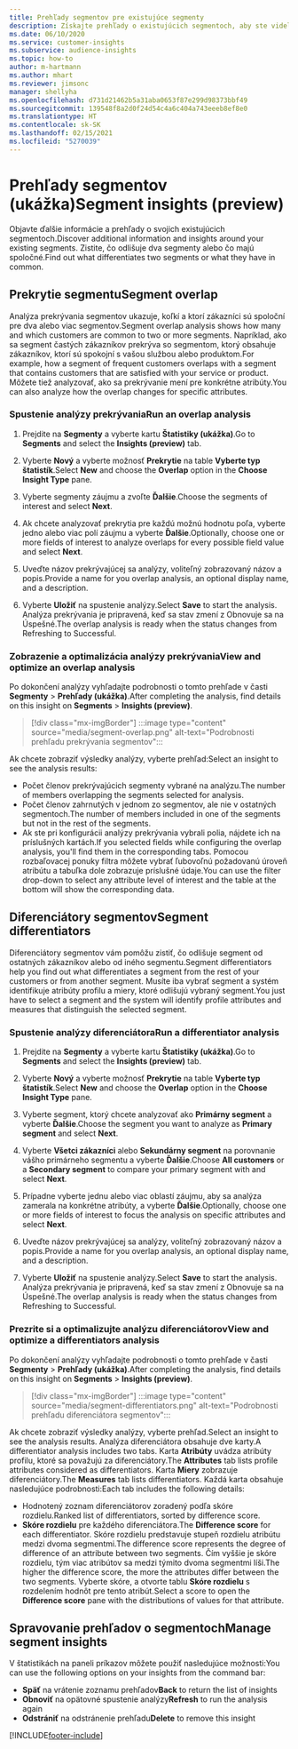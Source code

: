 ```yaml
---
title: Prehľady segmentov pre existujúce segmenty
description: Získajte prehľady o existujúcich segmentoch, aby ste videli rozdiely a spoločné črty.
ms.date: 06/10/2020
ms.service: customer-insights
ms.subservice: audience-insights
ms.topic: how-to
author: m-hartmann
ms.author: mhart
ms.reviewer: jimsonc
manager: shellyha
ms.openlocfilehash: d731d21462b5a31aba0653f87e299d98373bbf49
ms.sourcegitcommit: 139548f8a2d0f24d54c4a6c404a743eeeb8ef8e0
ms.translationtype: HT
ms.contentlocale: sk-SK
ms.lasthandoff: 02/15/2021
ms.locfileid: "5270039"
---
```

# <a name="segment-insights-preview"></a><span data-ttu-id="2aac1-103">Prehľady segmentov (ukážka)</span><span class="sxs-lookup"><span data-stu-id="2aac1-103">Segment insights (preview)</span></span>

<span data-ttu-id="2aac1-104">Objavte ďalšie informácie a prehľady o svojich existujúcich segmentoch.</span><span class="sxs-lookup"><span data-stu-id="2aac1-104">Discover additional information and insights around your existing segments.</span></span> <span data-ttu-id="2aac1-105">Zistite, čo odlišuje dva segmenty alebo čo majú spoločné.</span><span class="sxs-lookup"><span data-stu-id="2aac1-105">Find out what differentiates two segments or what they have in common.</span></span>

## <a name="segment-overlap"></a><span data-ttu-id="2aac1-106">Prekrytie segmentu</span><span class="sxs-lookup"><span data-stu-id="2aac1-106">Segment overlap</span></span>

<span data-ttu-id="2aac1-107">Analýza prekrývania segmentov ukazuje, koľkí a ktorí zákazníci sú spoloční pre dva alebo viac segmentov.</span><span class="sxs-lookup"><span data-stu-id="2aac1-107">Segment overlap analysis shows how many and which customers are common to two or more segments.</span></span> <span data-ttu-id="2aac1-108">Napríklad, ako sa segment častých zákazníkov prekrýva so segmentom, ktorý obsahuje zákazníkov, ktorí sú spokojní s vašou službou alebo produktom.</span><span class="sxs-lookup"><span data-stu-id="2aac1-108">For example, how a segment of frequent customers overlaps with a segment that contains customers that are satisfied with your service or product.</span></span>
<span data-ttu-id="2aac1-109">Môžete tiež analyzovať, ako sa prekrývanie mení pre konkrétne atribúty.</span><span class="sxs-lookup"><span data-stu-id="2aac1-109">You can also analyze how the overlap changes for specific attributes.</span></span>

### <a name="run-an-overlap-analysis"></a><span data-ttu-id="2aac1-110">Spustenie analýzy prekrývania</span><span class="sxs-lookup"><span data-stu-id="2aac1-110">Run an overlap analysis</span></span>

1. <span data-ttu-id="2aac1-111">Prejdite na **Segmenty** a vyberte kartu **Štatistiky (ukážka)**.</span><span class="sxs-lookup"><span data-stu-id="2aac1-111">Go to **Segments** and select the **Insights (preview)** tab.</span></span>

1. <span data-ttu-id="2aac1-112">Vyberte **Nový** a vyberte možnosť **Prekrytie** na table **Vyberte typ štatistík**.</span><span class="sxs-lookup"><span data-stu-id="2aac1-112">Select **New** and choose the **Overlap** option in the **Choose Insight Type** pane.</span></span>

1. <span data-ttu-id="2aac1-113">Vyberte segmenty záujmu a zvoľte **Ďalšie**.</span><span class="sxs-lookup"><span data-stu-id="2aac1-113">Choose the segments of interest and select **Next**.</span></span>

1. <span data-ttu-id="2aac1-114">Ak chcete analyzovať prekrytia pre každú možnú hodnotu poľa, vyberte jedno alebo viac polí záujmu a vyberte **Ďalšie**.</span><span class="sxs-lookup"><span data-stu-id="2aac1-114">Optionally, choose one or more fields of interest to analyze overlaps for every possible field value and select **Next**.</span></span>

1. <span data-ttu-id="2aac1-115">Uveďte názov prekrývajúcej sa analýzy, voliteľný zobrazovaný názov a popis.</span><span class="sxs-lookup"><span data-stu-id="2aac1-115">Provide a name for you overlap analysis, an optional display name, and a description.</span></span>

1. <span data-ttu-id="2aac1-116">Vyberte **Uložiť** na spustenie analýzy.</span><span class="sxs-lookup"><span data-stu-id="2aac1-116">Select **Save** to start the analysis.</span></span> <span data-ttu-id="2aac1-117">Analýza prekrývania je pripravená, keď sa stav zmení z Obnovuje sa na Úspešné.</span><span class="sxs-lookup"><span data-stu-id="2aac1-117">The overlap analysis is ready when the status changes from Refreshing to Successful.</span></span>

### <a name="view-and-optimize-an-overlap-analysis"></a><span data-ttu-id="2aac1-118">Zobrazenie a optimalizácia analýzy prekrývania</span><span class="sxs-lookup"><span data-stu-id="2aac1-118">View and optimize an overlap analysis</span></span>

<span data-ttu-id="2aac1-119">Po dokončení analýzy vyhľadajte podrobnosti o tomto prehľade v časti **Segmenty** > **Prehľady (ukážka)**.</span><span class="sxs-lookup"><span data-stu-id="2aac1-119">After completing the analysis, find details on this insight on **Segments** > **Insights (preview)**.</span></span>

> [!div class="mx-imgBorder"]
> :::image type="content" source="media/segment-overlap.png" alt-text="Podrobnosti prehľadu prekrývania segmentov":::

<span data-ttu-id="2aac1-121">Ak chcete zobraziť výsledky analýzy, vyberte prehľad:</span><span class="sxs-lookup"><span data-stu-id="2aac1-121">Select an insight to see the analysis results:</span></span>

- <span data-ttu-id="2aac1-122">Počet členov prekrývajúcich segmenty vybrané na analýzu.</span><span class="sxs-lookup"><span data-stu-id="2aac1-122">The number of members overlapping the segments selected for analysis.</span></span>
- <span data-ttu-id="2aac1-123">Počet členov zahrnutých v jednom zo segmentov, ale nie v ostatných segmentoch.</span><span class="sxs-lookup"><span data-stu-id="2aac1-123">The number of members included in one of the segments but not in the rest of the segments.</span></span>
- <span data-ttu-id="2aac1-124">Ak ste pri konfigurácii analýzy prekrývania vybrali polia, nájdete ich na príslušných kartách.</span><span class="sxs-lookup"><span data-stu-id="2aac1-124">If you selected fields while configuring the overlap analysis, you'll find them in the corresponding tabs.</span></span> <span data-ttu-id="2aac1-125">Pomocou rozbaľovacej ponuky filtra môžete vybrať ľubovoľnú požadovanú úroveň atribútu a tabuľka dole zobrazuje príslušné údaje.</span><span class="sxs-lookup"><span data-stu-id="2aac1-125">You can use the filter drop-down to select any attribute level of interest and the table at the bottom will show the corresponding data.</span></span>

## <a name="segment-differentiators"></a><span data-ttu-id="2aac1-126">Diferenciátory segmentov</span><span class="sxs-lookup"><span data-stu-id="2aac1-126">Segment differentiators</span></span>

<span data-ttu-id="2aac1-127">Diferenciátory segmentov vám pomôžu zistiť, čo odlišuje segment od ostatných zákazníkov alebo od iného segmentu.</span><span class="sxs-lookup"><span data-stu-id="2aac1-127">Segment differentiators help you find out what differentiates a segment from the rest of your customers or from another segment.</span></span> <span data-ttu-id="2aac1-128">Musíte iba vybrať segment a systém identifikuje atribúty profilu a miery, ktoré odlišujú vybraný segment.</span><span class="sxs-lookup"><span data-stu-id="2aac1-128">You just have to select a segment and the system will identify profile attributes and measures that distinguish the selected segment.</span></span>

### <a name="run-a-differentiator-analysis"></a><span data-ttu-id="2aac1-129">Spustenie analýzy diferenciátora</span><span class="sxs-lookup"><span data-stu-id="2aac1-129">Run a differentiator analysis</span></span>

1. <span data-ttu-id="2aac1-130">Prejdite na **Segmenty** a vyberte kartu **Štatistiky (ukážka)**.</span><span class="sxs-lookup"><span data-stu-id="2aac1-130">Go to **Segments** and select the **Insights (preview)** tab.</span></span>

1. <span data-ttu-id="2aac1-131">Vyberte **Nový** a vyberte možnosť **Prekrytie** na table **Vyberte typ štatistík**.</span><span class="sxs-lookup"><span data-stu-id="2aac1-131">Select **New** and choose the **Overlap** option in the **Choose Insight Type** pane.</span></span>

1. <span data-ttu-id="2aac1-132">Vyberte segment, ktorý chcete analyzovať ako **Primárny segment** a vyberte **Ďalšie**.</span><span class="sxs-lookup"><span data-stu-id="2aac1-132">Choose the segment you want to analyze as **Primary segment** and select **Next**.</span></span>

1. <span data-ttu-id="2aac1-133">Vyberte **Všetci zákazníci** alebo **Sekundárny segment** na porovnanie vášho primárneho segmentu a vyberte **Ďalšie**.</span><span class="sxs-lookup"><span data-stu-id="2aac1-133">Choose **All customers** or a **Secondary segment** to compare your primary segment with and select **Next**.</span></span>

1. <span data-ttu-id="2aac1-134">Prípadne vyberte jednu alebo viac oblastí záujmu, aby sa analýza zamerala na konkrétne atribúty, a vyberte **Ďalšie**.</span><span class="sxs-lookup"><span data-stu-id="2aac1-134">Optionally, choose one or more fields of interest to focus the analysis on specific attributes and select **Next**.</span></span>

1. <span data-ttu-id="2aac1-135">Uveďte názov prekrývajúcej sa analýzy, voliteľný zobrazovaný názov a popis.</span><span class="sxs-lookup"><span data-stu-id="2aac1-135">Provide a name for you overlap analysis, an optional display name, and a description.</span></span>

1. <span data-ttu-id="2aac1-136">Vyberte **Uložiť** na spustenie analýzy.</span><span class="sxs-lookup"><span data-stu-id="2aac1-136">Select **Save** to start the analysis.</span></span> <span data-ttu-id="2aac1-137">Analýza prekrývania je pripravená, keď sa stav zmení z Obnovuje sa na Úspešné.</span><span class="sxs-lookup"><span data-stu-id="2aac1-137">The overlap analysis is ready when the status changes from Refreshing to Successful.</span></span>

### <a name="view-and-optimize-a-differentiators-analysis"></a><span data-ttu-id="2aac1-138">Prezrite si a optimalizujte analýzu diferenciátorov</span><span class="sxs-lookup"><span data-stu-id="2aac1-138">View and optimize a differentiators analysis</span></span>

<span data-ttu-id="2aac1-139">Po dokončení analýzy vyhľadajte podrobnosti o tomto prehľade v časti **Segmenty** > **Prehľady (ukážka)**.</span><span class="sxs-lookup"><span data-stu-id="2aac1-139">After completing the analysis, find details on this insight on **Segments** > **Insights (preview)**.</span></span>

> [!div class="mx-imgBorder"]
> :::image type="content" source="media/segment-differentiators.png" alt-text="Podrobnosti prehľadu diferenciátora segmentov":::

<span data-ttu-id="2aac1-141">Ak chcete zobraziť výsledky analýzy, vyberte prehľad.</span><span class="sxs-lookup"><span data-stu-id="2aac1-141">Select an insight to see the analysis results.</span></span> <span data-ttu-id="2aac1-142">Analýza diferenciátora obsahuje dve karty.</span><span class="sxs-lookup"><span data-stu-id="2aac1-142">A differentiator analysis includes two tabs.</span></span> <span data-ttu-id="2aac1-143">Karta **Atribúty** uvádza atribúty profilu, ktoré sa považujú za diferenciátory.</span><span class="sxs-lookup"><span data-stu-id="2aac1-143">The **Attributes** tab lists profile attributes considered as differentiators.</span></span> <span data-ttu-id="2aac1-144">Karta **Miery** zobrazuje diferenciátory.</span><span class="sxs-lookup"><span data-stu-id="2aac1-144">The **Measures** tab lists differentiators.</span></span> <span data-ttu-id="2aac1-145">Každá karta obsahuje nasledujúce podrobnosti:</span><span class="sxs-lookup"><span data-stu-id="2aac1-145">Each tab includes the following details:</span></span>

- <span data-ttu-id="2aac1-146">Hodnotený zoznam diferenciátorov zoradený podľa skóre rozdielu.</span><span class="sxs-lookup"><span data-stu-id="2aac1-146">Ranked list of differentiators, sorted by difference score.</span></span>
- <span data-ttu-id="2aac1-147">**Skóre rozdielu** pre každého diferenciátora.</span><span class="sxs-lookup"><span data-stu-id="2aac1-147">The **Difference score** for each differentiator.</span></span> <span data-ttu-id="2aac1-148">Skóre rozdielu predstavuje stupeň rozdielu atribútu medzi dvoma segmentmi.</span><span class="sxs-lookup"><span data-stu-id="2aac1-148">The difference score represents the degree of difference of an attribute between two segments.</span></span> <span data-ttu-id="2aac1-149">Čím vyššie je skóre rozdielu, tým viac atribútov sa medzi týmito dvoma segmentmi líši.</span><span class="sxs-lookup"><span data-stu-id="2aac1-149">The higher the difference score, the more the attributes differ between the two segments.</span></span> <span data-ttu-id="2aac1-150">Vyberte skóre, a otvorte tablu **Skóre rozdielu** s rozdelením hodnôt pre tento atribút.</span><span class="sxs-lookup"><span data-stu-id="2aac1-150">Select a score to open the **Difference score** pane with the distributions of values for that attribute.</span></span>

## <a name="manage-segment-insights"></a><span data-ttu-id="2aac1-151">Spravovanie prehľadov o segmentoch</span><span class="sxs-lookup"><span data-stu-id="2aac1-151">Manage segment insights</span></span>

<span data-ttu-id="2aac1-152">V štatistikách na paneli príkazov môžete použiť nasledujúce možnosti:</span><span class="sxs-lookup"><span data-stu-id="2aac1-152">You can use the following options on your insights from the command bar:</span></span>

- <span data-ttu-id="2aac1-153">**Späť** na vrátenie zoznamu prehľadov</span><span class="sxs-lookup"><span data-stu-id="2aac1-153">**Back** to return the list of insights</span></span>
- <span data-ttu-id="2aac1-154">**Obnoviť** na opätovné spustenie analýzy</span><span class="sxs-lookup"><span data-stu-id="2aac1-154">**Refresh** to run the analysis again</span></span>
- <span data-ttu-id="2aac1-155">**Odstrániť** na odstránenie prehľadu</span><span class="sxs-lookup"><span data-stu-id="2aac1-155">**Delete** to remove this insight</span></span>


[!INCLUDE[footer-include](../includes/footer-banner.md)]